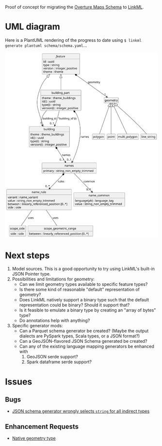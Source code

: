 Proof of concept for migrating the [Overture Maps Schema](https://github.com/OvertureMaps/schema)
to [LinkML](https://linkml.io/).

# UML diagram

Here is a PlantUML rendering of the progress to date using `$ linkml generate plantuml schema/schema.yaml`...

![UML diagram generated by PlantUML based on POC schema](plantuml.svg)

# Next steps

1. Model sources. This is a good opportunity to try using LinkML's built-in
   JSON Pointer type.
2. Possibilities and limitations for geometry:
    - Can we limit geometry types available to specific feature types?
    - Is there some kind of reasonable "default" representation of geometry?
    - Does LinkML natively support a binary type such that the default
      representation could be binary? Should it support that?
    - Is it feasible to emulate a binary type by creating an "array of bytes"
      type?
    - Do annotations help with anything?
3. Specific generator mods:
    - Can a Parquet schema generator be created? (Maybe the output dialects
      are PySpark types, Scala types, or a JSON format?)
    - Can a GeoJSON-flavored JSON Schema generated be created?
    - Can any of the existing language mapping generators be enhanced with
         1. GeoJSON serde support?
         2. Spark dataframe serde support?

# Issues

## Bugs

- [JSON schema generator wrongly selects `string` for all indirect types](https://github.com/linkml/linkml/issues/2666)

## Enhancement Requests

- [Native geometry type](https://github.com/linkml/linkml/issues/2667)

